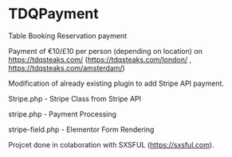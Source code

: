 # TDQPayment
Table Booking Reservation payment


Payment of €10/£10 per person (depending on location) on https://tdqsteaks.com/
(https://tdqsteaks.com/london/ , https://tdqsteaks.com/amsterdam/)

Modification of already existing plugin to add Stripe API payment.

Stripe.php - Stripe Class from Stripe API

stripe.php - Payment Processing

stripe-field.php - Elementor Form Rendering

Projcet done in colaboration with SXSFUL (https://sxsful.com).
